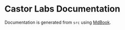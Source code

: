 Castor Labs Documentation
=========================

Documentation is generated from `src` using [MdBook](https://rust-lang.github.io/mdBook/).